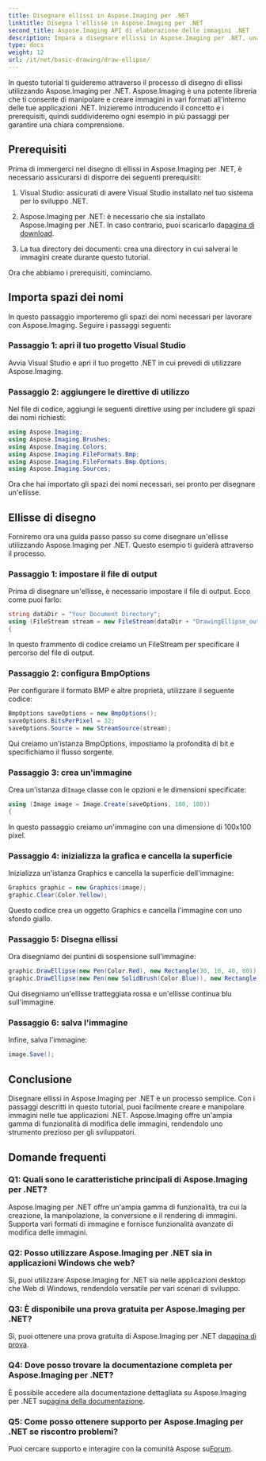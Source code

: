 ```yaml
---
title: Disegnare ellissi in Aspose.Imaging per .NET
linktitle: Disegna l'ellisse in Aspose.Imaging per .NET
second_title: Aspose.Imaging API di elaborazione delle immagini .NET
description: Impara a disegnare ellissi in Aspose.Imaging per .NET, una versatile libreria di manipolazione delle immagini. Crea grafica straordinaria con facilità.
type: docs
weight: 12
url: /it/net/basic-drawing/draw-ellipse/
---
```

In questo tutorial ti guideremo attraverso il processo di disegno di ellissi utilizzando Aspose.Imaging per .NET. Aspose.Imaging è una potente libreria che ti consente di manipolare e creare immagini in vari formati all'interno delle tue applicazioni .NET. Inizieremo introducendo il concetto e i prerequisiti, quindi suddivideremo ogni esempio in più passaggi per garantire una chiara comprensione.

## Prerequisiti

Prima di immergerci nel disegno di ellissi in Aspose.Imaging per .NET, è necessario assicurarsi di disporre dei seguenti prerequisiti:

1. Visual Studio: assicurati di avere Visual Studio installato nel tuo sistema per lo sviluppo .NET.

2.  Aspose.Imaging per .NET: è necessario che sia installato Aspose.Imaging per .NET. In caso contrario, puoi scaricarlo da[pagina di download](https://releases.aspose.com/imaging/net/).

3. La tua directory dei documenti: crea una directory in cui salverai le immagini create durante questo tutorial.

Ora che abbiamo i prerequisiti, cominciamo.

## Importa spazi dei nomi

In questo passaggio importeremo gli spazi dei nomi necessari per lavorare con Aspose.Imaging. Seguire i passaggi seguenti:

### Passaggio 1: apri il tuo progetto Visual Studio

Avvia Visual Studio e apri il tuo progetto .NET in cui prevedi di utilizzare Aspose.Imaging.

### Passaggio 2: aggiungere le direttive di utilizzo

Nel file di codice, aggiungi le seguenti direttive using per includere gli spazi dei nomi richiesti:

```csharp
using Aspose.Imaging;
using Aspose.Imaging.Brushes;
using Aspose.Imaging.Colors;
using Aspose.Imaging.FileFormats.Bmp;
using Aspose.Imaging.FileFormats.Bmp.Options;
using Aspose.Imaging.Sources;
```

Ora che hai importato gli spazi dei nomi necessari, sei pronto per disegnare un'ellisse.

## Ellisse di disegno

Forniremo ora una guida passo passo su come disegnare un'ellisse utilizzando Aspose.Imaging per .NET. Questo esempio ti guiderà attraverso il processo.

### Passaggio 1: impostare il file di output

Prima di disegnare un'ellisse, è necessario impostare il file di output. Ecco come puoi farlo:

```csharp
string dataDir = "Your Document Directory";
using (FileStream stream = new FileStream(dataDir + "DrawingEllipse_out.bmp", FileMode.Create))
{
```

In questo frammento di codice creiamo un FileStream per specificare il percorso del file di output.

### Passaggio 2: configura BmpOptions

Per configurare il formato BMP e altre proprietà, utilizzare il seguente codice:

```csharp
BmpOptions saveOptions = new BmpOptions();
saveOptions.BitsPerPixel = 32;
saveOptions.Source = new StreamSource(stream);
```

Qui creiamo un'istanza BmpOptions, impostiamo la profondità di bit e specifichiamo il flusso sorgente.

### Passaggio 3: crea un'immagine

 Crea un'istanza di`Image` classe con le opzioni e le dimensioni specificate:

```csharp
using (Image image = Image.Create(saveOptions, 100, 100))
{
```

In questo passaggio creiamo un'immagine con una dimensione di 100x100 pixel.

### Passaggio 4: inizializza la grafica e cancella la superficie

Inizializza un'istanza Graphics e cancella la superficie dell'immagine:

```csharp
Graphics graphic = new Graphics(image);
graphic.Clear(Color.Yellow);
```

Questo codice crea un oggetto Graphics e cancella l'immagine con uno sfondo giallo.

### Passaggio 5: Disegna ellissi

Ora disegniamo dei puntini di sospensione sull'immagine:

```csharp
graphic.DrawEllipse(new Pen(Color.Red), new Rectangle(30, 10, 40, 80));
graphic.DrawEllipse(new Pen(new SolidBrush(Color.Blue)), new Rectangle(10, 30, 80, 40));
```

Qui disegniamo un'ellisse tratteggiata rossa e un'ellisse continua blu sull'immagine.

### Passaggio 6: salva l'immagine

Infine, salva l'immagine:

```csharp
image.Save();
```

## Conclusione

Disegnare ellissi in Aspose.Imaging per .NET è un processo semplice. Con i passaggi descritti in questo tutorial, puoi facilmente creare e manipolare immagini nelle tue applicazioni .NET. Aspose.Imaging offre un'ampia gamma di funzionalità di modifica delle immagini, rendendolo uno strumento prezioso per gli sviluppatori.

## Domande frequenti

### Q1: Quali sono le caratteristiche principali di Aspose.Imaging per .NET?

Aspose.Imaging per .NET offre un'ampia gamma di funzionalità, tra cui la creazione, la manipolazione, la conversione e il rendering di immagini. Supporta vari formati di immagine e fornisce funzionalità avanzate di modifica delle immagini.

### Q2: Posso utilizzare Aspose.Imaging per .NET sia in applicazioni Windows che web?

Sì, puoi utilizzare Aspose.Imaging for .NET sia nelle applicazioni desktop che Web di Windows, rendendolo versatile per vari scenari di sviluppo.

### Q3: È disponibile una prova gratuita per Aspose.Imaging per .NET?

 Sì, puoi ottenere una prova gratuita di Aspose.Imaging per .NET da[pagina di prova](https://releases.aspose.com/).

### Q4: Dove posso trovare la documentazione completa per Aspose.Imaging per .NET?

 È possibile accedere alla documentazione dettagliata su Aspose.Imaging per .NET su[pagina della documentazione](https://reference.aspose.com/imaging/net/).

### Q5: Come posso ottenere supporto per Aspose.Imaging per .NET se riscontro problemi?

 Puoi cercare supporto e interagire con la comunità Aspose su[Forum](https://forum.aspose.com/).
